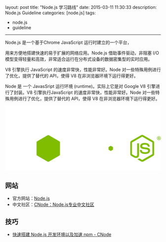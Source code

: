 layout: post
title: "Node.js 学习路线"
date: 2015-03-11 11:30:33
description: Node.js Guideline
categories: [node.js]
tags:
- node.js
- guideline
---
Node.js 是一个基于Chrome JavaScript 运行时建立的一个平台， 

用来方便地搭建快速的易于扩展的网络应用。Node.js 借助事件驱动，非阻塞 I/O 模型变得轻量和高效，非常适合运行在分布式设备的数据密集型的实时应用。

V8 引擎执行 JavaScript 的速度非常快，性能非常好。Node 对一些特殊用例进行了优化，提供了替代的 API，使得 V8 在非浏览器环境下运行得更好。

Node 是 一个 JavasSript 运行环境 (runtime)。实际上它是对 Google V8 引擎进行了封装。V8 引擎执行JavaScript 的速度非常快，性能非常好。Node 对一些特殊用例进行了优化，提供了替代的 API，使得 V8 在非浏览器环境下运行得更好。

![Node.js](/img/2015-03-11-Node-js-Guideline-001.svg)

网站
----
* 官方网站：[Node.js](https://nodejs.org/)
* 中文社区：[CNode：Node.js专业中文社区](https://cnodejs.org/)

技巧
----
* [快速搭建 Node.js 开发环境以及加速 npm - CNode](https://cnodejs.org/topic/5338c5db7cbade005b023c98)

